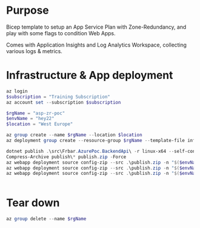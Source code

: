 # Purpose

Bicep template to setup an App Service Plan with Zone-Redundancy, and play with some flags to condition Web Apps.

Comes with Application Insights and Log Analytics Workspace, collecting various logs & metrics. 

# Infrastructure & App deployment

```powershell
az login
$subscription = "Training Subscription"
az account set --subscription $subscription

$rgName = "asp-zr-poc"
$envName = "hey22"
$location = "West Europe"

az group create --name $rgName --location $location
az deployment group create --resource-group $rgName --template-file infra.bicep --mode complete --parameters envName=$envName

dotnet publish .\src\Frbar.AzurePoc.BackendApi\ -r linux-x64 --self-contained -o publish
Compress-Archive publish\* publish.zip -Force
az webapp deployment source config-zip --src .\publish.zip -n "$($envName)-app-0" -g $rgName
az webapp deployment source config-zip --src .\publish.zip -n "$($envName)-app-1" -g $rgName
az webapp deployment source config-zip --src .\publish.zip -n "$($envName)-app-2" -g $rgName
 
```

# Tear down

```powershell
az group delete --name $rgName
```

